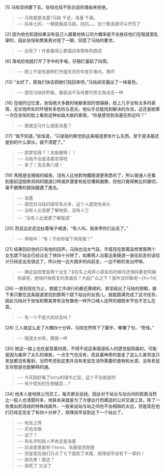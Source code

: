 
[1] 马陆坚持要下去，张恒也找不到合适的理由来拒绝。
>--- 马陆就是洛基?马陆 千足，洛基 千面。<br>
>--- 玩率土的，一眼就看成马超，陆抗。。。加个甄洛就可以开荒了<br>

[2] 因为他也知道如果没有自己人跟着地铁公司大概率是不会放任他们在隧道里乱窜的，因此张恒和樊美男对视了一眼，同意了马陆的要求。
>--- 出现了！作者菌用心里描述来帮角色圆谎<br>

[6] 落地后他就打开了手中的手电，仔细打量起了四周。
>--- 网上不是有那种打开就天亮的牛皮手电吗，嗯哼<br>

[13] “太好了，那我们快去把她们找回来吧。”马陆闻言露出了一抹喜色。
>--- 感觉马陆好积极，像是迫不及待要代带主角进去一样<br>

[16] 在她的记忆里，张恒绝大多数时候都表现的很镇静，脸上几乎没有太多的表情，无论他所处的环境有多危险与恶劣，他似乎总能找到解决的办法，这还是她第一次在张恒的脸上看到这种如临大敌的表情，“你是感觉到洛基在附近吗？”
>--- 那就这马什么就是洛基？<br>

[17] “我不知道，”张恒道，“只是隐约察觉到这条隧道里有什么东西，至于是洛基还是别的什么家伙，就不清楚了。”
>--- 耶梦加得？！龙族梗啊！！<br>
>--- 马陆不会是洛基变得吧<br>
>--- 来了！克总第六感！<br>

[19] 馬陸是巡檢組的組長，沒有人比他對地鐵隧道更熟悉的了，所以普通人在看到面前這個黑洞洞的隧道口時或許還會有些恐懼與猶豫，但他只覺得無比的親切，毫不猶豫的就抬腿邁了進去。
>--- 洛基<br>
>--- 感觉对马陆的描写有点多，这个人感觉有来头<br>
>--- 没有人比我更了解地铁，没有人👌<br>
>--- “没有人比我更了解隧道”<br>

[20] 而且边走还边扯着嗓子喊道，“有人吗，我来带你们出去了。”
>--- 黑暗中：“有！不如你留下来陪我？”<br>

[21] 结果回应他的只有他的回声，马陆也没太气馁，毕竟现在距离监控里那两个女生跳下站台已经过去了快四十分钟了，如果两人沿着这条隧道一直往前走的话估计已经走出去很远了，所以他一边大踏步的向前走，一边不断的发出呼唤。
>--- 确定监控里是两个女生？β在车上戏弄小朋友的时候可还保持着老阿姨伪装呢，她啥时候恢复的真面目？大庭广众之下？我咋没印象呢～[fn=14]<br>

[26] 一直到现在为止，救援工作进行的都还算顺利，甚至超出了马陆的预期，接下来只要在这条隧道里找到那两个跳下站台的女孩儿，就能圆满完成了这次任务，因此马陆对于张恒和樊美男有没有像他一样开口喊人这样的细枝末节也不怎么在意。
>--- 有一个不是大妈状态吗？<br>

[28] 三人就这么走了大概四十分钟，马陆忽然停下了脚步，嘟囔了句，“奇怪。”
>--- 隧道太长啦，跟我一样<br>

[30] 她这一路上也在留意着四周，不得不说这条隧道给人的感觉挺阴森的，可能是因为废弃了太久的缘故，一点生气也没有，而且最神奇的是走了这么久甚至连只老鼠都没有看到，当然考虑到这里并没有老鼠生活所需要的食物和水源，没有老鼠生存倒是也能解释的通。
>--- 今天刚好看了lorry的墙中之鼠，这个不会就是吧<br>
>--- 有什麼別的生物棲息...？<br>

[34] 他本人是地铁公司员工，每天都会巡线，因此对于站台与站台间的距离当然比一般人也清楚的多，地铁本来就是为了方便出行而建造的公共交通工具，除了一些类似机场线的特殊线路外，一般来说站与站之间也不会相隔的太远，但是现在他们已经足足走了有四十分钟了，按理说早该到达下一个站台了。
>--- 地龙之界<br>
>--- 尼伯龙根<br>
>--- 没了？<br>
>--- 有名字的路人甲肯定是洛基<br>
>--- 应该是里面有个boss，洛基驱虎吞狼<br>
>--- 但是现在我们只点了七下就到了末尾，按理说早该有下一章的！<br>
>--- 我先来！就这？<br>
>--- 我死了 又没了<br>
